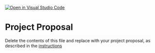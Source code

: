 [![Open in Visual Studio Code](https://classroom.github.com/assets/open-in-vscode-c66648af7eb3fe8bc4f294546bfd86ef473780cde1dea487d3c4ff354943c9ae.svg)](https://classroom.github.com/online_ide?assignment_repo_id=8430527&assignment_repo_type=AssignmentRepo)
# Project Proposal
Delete the contents of this file and replace with your project proposal, as described in the [instructions](./instructions.md)